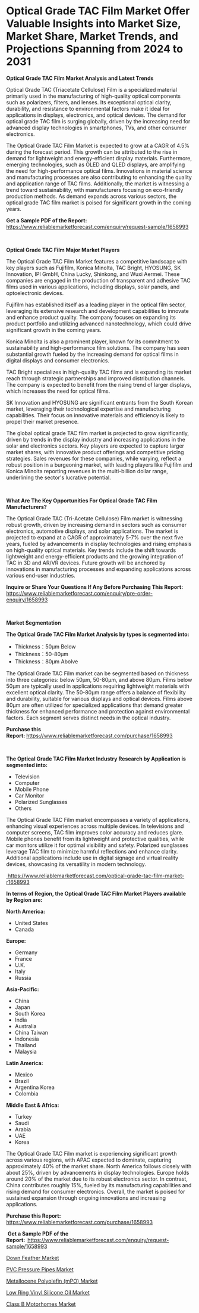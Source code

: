 <p><h1>Optical Grade TAC Film Market Offer Valuable Insights into Market Size, Market Share, Market Trends, and Projections Spanning from 2024 to 2031</h1></p><p><strong>Optical Grade TAC Film Market Analysis and Latest Trends</strong></p>
<p><p>Optical Grade TAC (Triacetate Cellulose) Film is a specialized material primarily used in the manufacturing of high-quality optical components such as polarizers, filters, and lenses. Its exceptional optical clarity, durability, and resistance to environmental factors make it ideal for applications in displays, electronics, and optical devices. The demand for optical grade TAC film is surging globally, driven by the increasing need for advanced display technologies in smartphones, TVs, and other consumer electronics.</p><p>The Optical Grade TAC Film Market is expected to grow at a CAGR of 4.5% during the forecast period. This growth can be attributed to the rise in demand for lightweight and energy-efficient display materials. Furthermore, emerging technologies, such as OLED and QLED displays, are amplifying the need for high-performance optical films. Innovations in material science and manufacturing processes are also contributing to enhancing the quality and application range of TAC films. Additionally, the market is witnessing a trend toward sustainability, with manufacturers focusing on eco-friendly production methods. As demand expands across various sectors, the optical grade TAC film market is poised for significant growth in the coming years.</p></p>
<p><strong>Get a Sample PDF of the Report:&nbsp;</strong> <a href="https://www.reliablemarketforecast.com/enquiry/request-sample/1658993?utm_campaign=1140&utm_medium=2&utm_source=Github&utm_content=ia&utm_term=09122024&utm_id=optical-grade-tac-film">https://www.reliablemarketforecast.com/enquiry/request-sample/1658993</a></p>
<p>&nbsp;</p>
<p><strong>Optical Grade TAC Film Major Market Players</strong></p>
<p><p>The Optical Grade TAC Film Market features a competitive landscape with key players such as Fujifilm, Konica Minolta, TAC Bright, HYOSUNG, SK Innovation, IPI GmbH, China Lucky, Shinkong, and Wuxi Aermei. These companies are engaged in the production of transparent and adhesive TAC films used in various applications, including displays, solar panels, and optoelectronic devices.</p><p>Fujifilm has established itself as a leading player in the optical film sector, leveraging its extensive research and development capabilities to innovate and enhance product quality. The company focuses on expanding its product portfolio and utilizing advanced nanotechnology, which could drive significant growth in the coming years.</p><p>Konica Minolta is also a prominent player, known for its commitment to sustainability and high-performance film solutions. The company has seen substantial growth fueled by the increasing demand for optical films in digital displays and consumer electronics.</p><p>TAC Bright specializes in high-quality TAC films and is expanding its market reach through strategic partnerships and improved distribution channels. The company is expected to benefit from the rising trend of larger displays, which increases the need for optical films.</p><p>SK Innovation and HYOSUNG are significant entrants from the South Korean market, leveraging their technological expertise and manufacturing capabilities. Their focus on innovative materials and efficiency is likely to propel their market presence.</p><p>The global optical grade TAC film market is projected to grow significantly, driven by trends in the display industry and increasing applications in the solar and electronics sectors. Key players are expected to capture larger market shares, with innovative product offerings and competitive pricing strategies. Sales revenues for these companies, while varying, reflect a robust position in a burgeoning market, with leading players like Fujifilm and Konica Minolta reporting revenues in the multi-billion dollar range, underlining the sector's lucrative potential.</p></p>
<p>&nbsp;</p>
<p><strong>What Are The Key Opportunities For Optical Grade TAC Film Manufacturers?</strong></p>
<p><p>The Optical Grade TAC (Tri-Acetate Cellulose) Film market is witnessing robust growth, driven by increasing demand in sectors such as consumer electronics, automotive displays, and solar applications. The market is projected to expand at a CAGR of approximately 5-7% over the next five years, fueled by advancements in display technologies and rising emphasis on high-quality optical materials. Key trends include the shift towards lightweight and energy-efficient products and the growing integration of TAC in 3D and AR/VR devices. Future growth will be anchored by innovations in manufacturing processes and expanding applications across various end-user industries.</p></p>
<p><strong>Inquire or Share Your Questions If Any Before Purchasing This Report:</strong> <a href="https://www.reliablemarketforecast.com/enquiry/pre-order-enquiry/1658993?utm_campaign=1140&utm_medium=2&utm_source=Github&utm_content=ia&utm_term=09122024&utm_id=optical-grade-tac-film">https://www.reliablemarketforecast.com/enquiry/pre-order-enquiry/1658993</a></p>
<p>&nbsp;</p>
<p><strong>Market Segmentation</strong></p>
<p><strong>The Optical Grade TAC Film Market Analysis by types is segmented into:</strong></p>
<p><ul><li>Thickness：50μm Below</li><li>Thickness：50-80μm</li><li>Thickness：80μm Abolve</li></ul></p>
<p><p>The Optical Grade TAC Film market can be segmented based on thickness into three categories: below 50μm, 50-80μm, and above 80μm. Films below 50μm are typically used in applications requiring lightweight materials with excellent optical clarity. The 50-80μm range offers a balance of flexibility and durability, suitable for various displays and optical devices. Films above 80μm are often utilized for specialized applications that demand greater thickness for enhanced performance and protection against environmental factors. Each segment serves distinct needs in the optical industry.</p></p>
<p><strong>Purchase this Report:&nbsp;</strong><a href="https://www.reliablemarketforecast.com/purchase/1658993?utm_campaign=1140&utm_medium=2&utm_source=Github&utm_content=ia&utm_term=09122024&utm_id=optical-grade-tac-film">https://www.reliablemarketforecast.com/purchase/1658993</a></p>
<p>&nbsp;</p>
<p><strong>The Optical Grade TAC Film Market Industry Research by Application is segmented into:</strong></p>
<p><ul><li>Television</li><li>Computer</li><li>Mobile Phone</li><li>Car Monitor</li><li>Polarized Sunglasses</li><li>Others</li></ul></p>
<p><p>The Optical Grade TAC Film market encompasses a variety of applications, enhancing visual experiences across multiple devices. In televisions and computer screens, TAC film improves color accuracy and reduces glare. Mobile phones benefit from its lightweight and protective qualities, while car monitors utilize it for optimal visibility and safety. Polarized sunglasses leverage TAC film to minimize harmful reflections and enhance clarity. Additional applications include use in digital signage and virtual reality devices, showcasing its versatility in modern technology.</p></p>
<p><a href="https://www.reliablemarketforecast.com/optical-grade-tac-film-market-r1658993?utm_campaign=1140&utm_medium=2&utm_source=Github&utm_content=ia&utm_term=09122024&utm_id=optical-grade-tac-film">&nbsp;https://www.reliablemarketforecast.com/optical-grade-tac-film-market-r1658993</a></p>
<p><strong>In terms of Region, the Optical Grade TAC Film Market Players available by Region are:</strong></p>
<p>
    <p> <strong> North America: </strong>
        <ul>
            <li>United States</li>
            <li>Canada</li>
        </ul>
        </p> 
    <p> <strong> Europe: </strong>
        <ul>
            <li>Germany</li>
            <li>France</li>
            <li>U.K.</li>
            <li>Italy</li>
            <li>Russia</li>
        </ul>
        </p> 
    <p> <strong> Asia-Pacific: </strong>
        <ul>
            <li>China</li>
            <li>Japan</li>
            <li>South Korea</li>
            <li>India</li>
            <li>Australia</li>
            <li>China Taiwan</li>
            <li>Indonesia</li>
            <li>Thailand</li>
            <li>Malaysia</li>
        </ul>
        </p> 
    <p> <strong> Latin America: </strong>
        <ul>
            <li>Mexico</li>
            <li>Brazil</li>
            <li>Argentina Korea</li>
            <li>Colombia</li>
        </ul>
        </p> 
    <p> <strong> Middle East & Africa: </strong>
        <ul>
            <li>Turkey</li>
            <li>Saudi</li>
            <li>Arabia</li>
            <li>UAE</li>
            <li>Korea</li>
        </ul>
    </p>
    </p>
<p><p>The Optical Grade TAC Film market is experiencing significant growth across various regions, with APAC expected to dominate, capturing approximately 40% of the market share. North America follows closely with about 25%, driven by advancements in display technologies. Europe holds around 20% of the market due to its robust electronics sector. In contrast, China contributes roughly 15%, fueled by its manufacturing capabilities and rising demand for consumer electronics. Overall, the market is poised for sustained expansion through ongoing innovations and increasing applications.</p></p>
<p><strong>Purchase this Report: </strong><a href="https://www.reliablemarketforecast.com/purchase/1658993?utm_campaign=1140&utm_medium=2&utm_source=Github&utm_content=ia&utm_term=09122024&utm_id=optical-grade-tac-film">https://www.reliablemarketforecast.com/purchase/1658993</a></p>
<p>&nbsp;<strong>Get a Sample PDF of the Report:&nbsp;&nbsp;</strong><a href="https://www.reliablemarketforecast.com/enquiry/request-sample/1658993?utm_campaign=1140&utm_medium=2&utm_source=Github&utm_content=ia&utm_term=09122024&utm_id=optical-grade-tac-film">https://www.reliablemarketforecast.com/enquiry/request-sample/1658993</a></p>
<p><strong></strong></p>
<p><p><a href="https://www.linkedin.com/pulse/th-score-market-0ptye?utm_campaign=1140&utm_medium=2&utm_source=Github&utm_content=ia&utm_term=09122024&utm_id=optical-grade-tac-film">Down Feather Market</a></p><p><a href="https://www.linkedin.com/pulse/th-score-market-0ptye?utm_campaign=1140&utm_medium=2&utm_source=Github&utm_content=ia&utm_term=09122024&utm_id=optical-grade-tac-film">PVC Pressure Pipes Market</a></p><p><a href="https://www.linkedin.com/pulse/th-score-market-0ptye?utm_campaign=1140&utm_medium=2&utm_source=Github&utm_content=ia&utm_term=09122024&utm_id=optical-grade-tac-film">Metallocene Polyolefin (mPO) Market</a></p><p><a href="https://github.com/AKSHATREPORTPRIME/Market-Research-Report-List-6/blob/main/low-ring-vinyl-silicone-oil-market.md?utm_campaign=1140&utm_medium=2&utm_source=Github&utm_content=ia&utm_term=09122024&utm_id=optical-grade-tac-film">Low Ring Vinyl Silicone Oil Market</a></p><p><a href="https://www.linkedin.com/pulse/global-class-b-motorhomes-market-product-types-applications-lzude?utm_campaign=1140&utm_medium=2&utm_source=Github&utm_content=ia&utm_term=09122024&utm_id=optical-grade-tac-film">Class B Motorhomes Market</a></p></p>